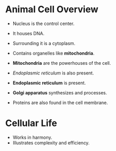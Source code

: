

# Animal Cell Overview


- Nucleus is the control center.
- It houses DNA.

- Surrounding it is a cytoplasm.

- Contains organelles like **mitochondria**.

- **Mitochondria** are the powerhouses of the cell.
- *Endoplasmic reticulum* is also present.

- **Endoplasmic reticulum** is present.
- **Golgi apparatus** synthesizes and processes.

- Proteins are also found in the cell membrane.




# Cellular Life

- Works in harmony.
- Illustrates complexity and efficiency.


